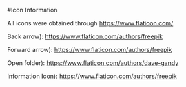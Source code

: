 #Icon Information


All icons were obtained through https://www.flaticon.com/


Back arrow): https://www.flaticon.com/authors/freepik

Forward arrow): https://www.flaticon.com/authors/freepik

Open folder): https://www.flaticon.com/authors/dave-gandy

Information Icon): https://www.flaticon.com/authors/freepik

